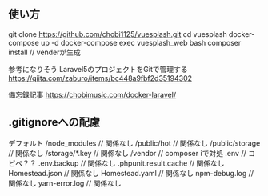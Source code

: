 ## 使い方
git clone https://github.com/chobi1125/vuesplash.git
cd vuesplash
docker-compose up -d
docker-compose exec vuesplash_web bash
composer install // venderが生成

参考になりそう
Laravel5のプロジェクトをGitで管理する
https://qiita.com/zaburo/items/bc448a9fbf2d35194302

備忘録記事
https://chobimusic.com/docker-laravel/

## .gitignoreへの配慮

デフォルト
/node_modules // 関係なし
/public/hot // 関係なし
/public/storage // 関係なし
/storage/*.key // 関係なし
/vendor // composer iで対処
.env // コピペ？？
.env.backup // 関係なし
.phpunit.result.cache // 関係なし
Homestead.json // 関係なし
Homestead.yaml // 関係なし
npm-debug.log // 関係なし
yarn-error.log // 関係なし